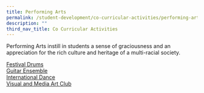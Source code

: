 ```yaml
---
title: Performing Arts
permalink: /student-development/co-curricular-activities/performing-arts/
description: ""
third_nav_title: Co Curricular Activities
---
```

Performing Arts instill in students a sense of graciousness and an appreciation for the rich culture and heritage of a multi-racial society.

[Festival Drums](/files/01%20Festival%20Drums_Infographics_Final%202022.pdf) <br>
[Guitar Ensemble](/files/GE%20Infographic%202022%20(1).pdf) <br>
[International Dance](/files/Dance%20-%20Infographic%20Final.pdf) <br>
[Visual and Media Art Club](/files/Visual%20and%20Media%20Art%20Club_Infographic_Final%202022.pdf)